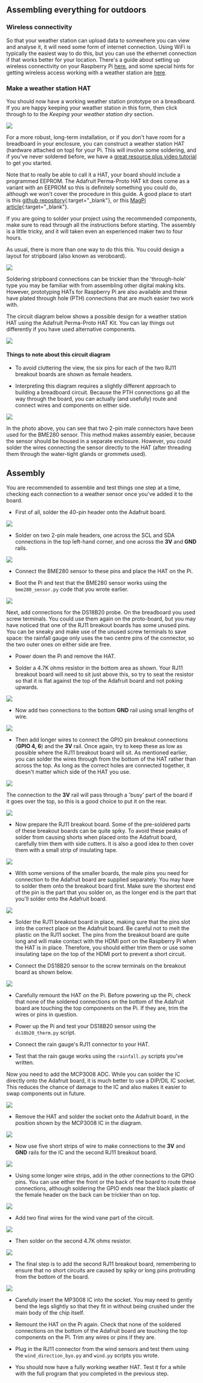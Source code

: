 ## Assembling everything for outdoors

### Wireless connectivity

So that your weather station can upload data to somewhere you can view and analyse it, it will need some form of internet connection. Using WiFi is typically the easiest way to do this, but you can use the ethernet connection if that works better for your location. There's a guide about setting up wireless connectivity on your Raspberry Pi [here](https://www.raspberrypi.org/documentation/configuration/wireless/), and some special hints for getting wireless access working with a weather station are [here](https://www.raspberrypi.org/learning/weather-station-guide/outside2.md).

### Make a weather station HAT

You should now have a working weather station prototype on a breadboard. If you are happy keeping your weather station in this form, then click through to to the *Keeping your weather station dry* section.

![](images/breadboard_zoom.jpg)

For a more robust, long-term installation, or if you don't have room for a breadboard in your enclosure, you can construct a weather station HAT (hardware attached on top) for your Pi. This will involve some soldering, and if you've never soldered before, we have a [great resource plus video tutorial](https://projects.raspberrypi.org/en/projects/getting-started-with-soldering) to get you started.

Note that to really be able to call it a HAT, your board should include a programmed EEPROM. The Adafruit Perma-Proto HAT kit does come as a variant with an EEPROM so this is definitely something you could do, although we won't cover the procedure in this guide. A good place to start is this [github repository](https://github.com/raspberrypi/hats){:target="_blank"}, or this [MagPi article](https://www.raspberrypi.org/magpi/make-your-own-hat/){:target="_blank"}.

If you are going to solder your project using the recommended components, make sure to read through all the instructions before starting. The assembly is a little tricky, and it will taken even an experienced maker two to four hours.

As usual, there is more than one way to do this this. You could design a layout for stripboard (also known as veroboard).

![](https://upload.wikimedia.org/wikipedia/commons/5/50/VEROBOARD_sample.jpg)

Soldering stripboard connections can be trickier than the 'through-hole' type you may be familiar with from assembling other digital making kits. However, prototyping HATs for Raspberry Pi are also available and these have plated through hole (PTH) connections that are much easier two work with.

The circuit diagram below shows a possible design for a weather station HAT using the Adafruit Perma-Proto HAT Kit. You can lay things out differently if you have used alternative components.

![](images/final_circuit_strip_bb.png)

#### Things to note about this circuit diagram

- To avoid cluttering the view, the six pins for each of the two RJ11 breakout boards are shown as female headers.

- Interpreting this diagram requires a slightly different approach to building a breadboard circuit. Because the PTH connections go all the way through the board, you can actually (and usefully) route and connect wires and components on either side.

![](images/weatherHAT_combi.png)

In the photo above, you can see that two 2-pin male connectors have been used for the BME280 sensor. This method makes assembly easier, because the sensor should be housed in a separate enclosure. However, you could solder the wires connecting the sensor directly to the HAT (after threading them through the water-tight glands or grommets used).

## Assembly

You are recommended to assemble and test things one step at a time, checking each connection to a weather sensor once you've added it to the board.

- First of all, solder the 40-pin header onto the Adafruit board.

![](images/ada_header.jpg)

- Solder on two 2-pin male headers, one across the SCL and SDA connections in the top left-hand corner, and one across the **3V** and **GND** rails.

![](images/ada_1.png)

- Connect the BME280 sensor to these pins and place the HAT on the Pi.

- Boot the Pi and test that the BME280 sensor works using the `bme280_sensor.py` code that you wrote earlier.

![](images/ada_2.png)

Next, add connections for the DS18B20 probe. On the breadboard you used screw terminals. You could use them again on the proto-board, but you may have noticed that one of the RJ11 breakout boards has some unused pins. You can be sneaky and make use of the unused screw terminals to save space: the rainfall gauge only uses the two centre pins of the connector, so the two outer ones on either side are free.

- Power down the Pi and remove the HAT.

- Solder a 4.7K ohms resistor in the bottom area as shown. Your RJ11 breakout board will need to sit just above this, so try to seat the resistor so that it is flat against the top of the Adafruit board and not poking upwards.

![](images/ada_3.png)

- Now add two connections to the bottom **GND** rail using small lengths of wire.

![](images/ada_4.png)

- Then add longer wires to connect the GPIO pin breakout connections (**GPIO 4, 6**) and the **3V** rail. Once again, try to keep these as low as possible where the RJ11 breakout board will sit. As mentioned earlier, you can solder the wires through from the bottom of the HAT rather than across the top. As long as the correct holes are connected together, it doesn't matter which side of the HAT you use.

![](images/ada_5.png)

The connection to the **3V** rail will pass through a 'busy' part of the board if it goes over the top, so this is a good choice to put it on the rear.

![](images/BYO_HAT_back.JPG)

- Now prepare the RJ11 breakout board. Some of the pre-soldered parts of these breakout boards can be quite spiky. To avoid these peaks of solder from causing shorts when placed onto the Adafruit board, carefully trim them with side cutters. It is also a good idea to then cover them with a small strip of insulating tape.

![](images/RJ11_breakout_trim.png)

- With some versions of the smaller boards, the male pins you need for connection to the Adafruit board are supplied separately. You may have to solder them onto the breakout board first. Make sure the shortest end of the pin is the part that you solder on, as the longer end is the part that you'll solder onto the Adafruit board.

![](images/RJ11_breakout_pins.jpg)

- Solder the RJ11 breakout board in place, making sure that the pins slot into the correct place on the Adafruit board. Be careful not to melt the plastic on the RJ11 socket. The pins from the breakout board are quite long and will make contact with the HDMI port on the Raspberry Pi when the HAT is in place. Therefore, you should either trim them or use some insulating tape on the top of the HDMI port to prevent a short circuit.

- Connect the DS18B20 sensor to the screw terminals on the breakout board as shown below.

![](images/DS18B20-screwterms.png)

- Carefully remount the HAT on the Pi. Before powering up the Pi, check that none of the soldered connections on the bottom of the Adafruit board are touching the top components on the Pi. If they are, trim the wires or pins in question.   

- Power up the Pi and test your DS18B20 sensor using the `ds18b20_therm.py` script.

- Connect the rain gauge's RJ11 connector to your HAT.

- Test that the rain gauge works using the `rainfall.py` scripts you've written.

Now you need to add the MCP3008 ADC. While you can solder the IC directly onto the Adafruit board, it is much better to use a DIP/DIL IC socket. This reduces the chance of damage to the IC and also makes it easier to swap components out in future.

![](images/plinth.jpg)

- Remove the HAT and solder the socket onto the Adafruit board, in the position shown by the MCP3008 IC in the diagram.

![](images/ada_6.png)

- Now use five short strips of wire to make connections to the **3V** and **GND** rails for the IC and the second RJ11 breakout board.

![](images/ada_7.png)

- Using some longer wire strips, add in the other connections to the GPIO pins. You can use either the front or the back of the board to route these connections, although soldering the GPIO ends near the black plastic of the female header on the back can be trickier than on top.

![](images/ada_8.png)

- Add two final wires for the wind vane part of the circuit.

![](images/ada_9.png)

- Then solder on the second 4.7K ohms resistor.

![](images/ada_10.png)

- The final step is to add the second RJ11 breakout board, remembering to ensure that no short circuits are caused by spiky or long pins protruding from the bottom of the board.

![](images/ada_11.png)

- Carefully insert the MP3008 IC into the socket. You may need to gently bend the legs slightly so that they fit in without being crushed under the main body of the chip itself.

- Remount the HAT on the Pi again. Check that none of the soldered connections on the bottom of the Adafruit board are touching the top components on the Pi. Trim any wires or pins if they are.

- Plug in the RJ11 connector from the wind sensors and test them using the `wind_direction_byo.py` and `wind.py` scripts you wrote.

- You should now have a fully working weather HAT. Test it for a while with the full program that you completed in the previous step.
